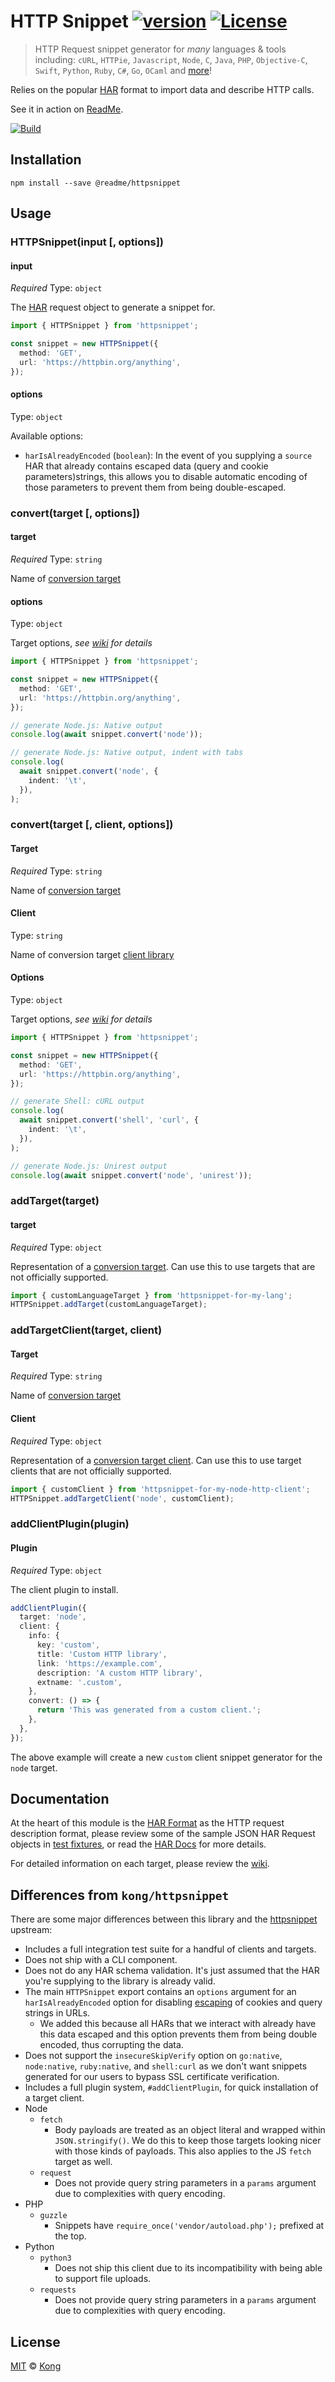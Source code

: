# HTTP Snippet [![version][npm-version]][npm-url] [![License][npm-license]][license-url]

> HTTP Request snippet generator for _many_ languages & tools including: `cURL`, `HTTPie`, `Javascript`, `Node`, `C`, `Java`, `PHP`, `Objective-C`, `Swift`, `Python`, `Ruby`, `C#`, `Go`, `OCaml` and [more](https://github.com/Kong/httpsnippet/wiki/Targets)!

Relies on the popular [HAR](http://www.softwareishard.com/blog/har-12-spec/#request) format to import data and describe HTTP calls.

See it in action on [ReadMe](https://docs.readme.com/reference/getopenroles).

[![Build](https://github.com/readmeio/httpsnippet/workflows/CI/badge.svg)](https://github.com/readmeio/httpsnippet)

## Installation

```shell
npm install --save @readme/httpsnippet
```

## Usage

### HTTPSnippet(input [, options])

#### input

_Required_ Type: `object`

The [HAR](http://www.softwareishard.com/blog/har-12-spec/#request) request object to generate a snippet for.

```ts
import { HTTPSnippet } from 'httpsnippet';

const snippet = new HTTPSnippet({
  method: 'GET',
  url: 'https://httpbin.org/anything',
});
```

#### options

Type: `object`

Available options:

- `harIsAlreadyEncoded` (`boolean`): In the event of you supplying a `source` HAR that already contains escaped data (query and cookie parameters)strings, this allows you to disable automatic encoding of those parameters to prevent them from being double-escaped.

### convert(target [, options])

#### target

_Required_ Type: `string`

Name of [conversion target](https://github.com/Kong/httpsnippet/wiki/Targets)

#### options

Type: `object`

Target options, _see [wiki](https://github.com/Kong/httpsnippet/wiki/Targets) for details_

```ts
import { HTTPSnippet } from 'httpsnippet';

const snippet = new HTTPSnippet({
  method: 'GET',
  url: 'https://httpbin.org/anything',
});

// generate Node.js: Native output
console.log(await snippet.convert('node'));

// generate Node.js: Native output, indent with tabs
console.log(
  await snippet.convert('node', {
    indent: '\t',
  }),
);
```

### convert(target [, client, options])

#### Target

_Required_ Type: `string`

Name of [conversion target](https://github.com/Kong/httpsnippet/wiki/Targets)

#### Client

Type: `string`

Name of conversion target [client library](https://github.com/Kong/httpsnippet/wiki/Targets)

#### Options

Type: `object`

Target options, _see [wiki](https://github.com/Kong/httpsnippet/wiki/Targets) for details_

```ts
import { HTTPSnippet } from 'httpsnippet';

const snippet = new HTTPSnippet({
  method: 'GET',
  url: 'https://httpbin.org/anything',
});

// generate Shell: cURL output
console.log(
  await snippet.convert('shell', 'curl', {
    indent: '\t',
  }),
);

// generate Node.js: Unirest output
console.log(await snippet.convert('node', 'unirest'));
```

### addTarget(target)

#### target

_Required_ Type: `object`

Representation of a [conversion target](https://github.com/Kong/httpsnippet/wiki/Creating-Targets). Can use this to use targets that are not officially supported.

```ts
import { customLanguageTarget } from 'httpsnippet-for-my-lang';
HTTPSnippet.addTarget(customLanguageTarget);
```

### addTargetClient(target, client)

#### Target

_Required_ Type: `string`

Name of [conversion target](https://github.com/Kong/httpsnippet/wiki/Targets)

#### Client

_Required_ Type: `object`

Representation of a [conversion target client](https://github.com/Kong/httpsnippet/wiki/Creating-Targets). Can use this to use target clients that are not officially supported.

```ts
import { customClient } from 'httpsnippet-for-my-node-http-client';
HTTPSnippet.addTargetClient('node', customClient);
```

### addClientPlugin(plugin)

#### Plugin

_Required_ Type: `object`

The client plugin to install.

```ts
addClientPlugin({
  target: 'node',
  client: {
    info: {
      key: 'custom',
      title: 'Custom HTTP library',
      link: 'https://example.com',
      description: 'A custom HTTP library',
      extname: '.custom',
    },
    convert: () => {
      return 'This was generated from a custom client.';
    },
  },
});
```

The above example will create a new `custom` client snippet generator for the `node` target.

## Documentation

At the heart of this module is the [HAR Format](http://www.softwareishard.com/blog/har-12-spec/#request) as the HTTP request description format, please review some of the sample JSON HAR Request objects in [test fixtures](/test/fixtures/requests), or read the [HAR Docs](http://www.softwareishard.com/blog/har-12-spec/#request) for more details.

For detailed information on each target, please review the [wiki](https://github.com/Kong/httpsnippet/wiki).

## Differences from `kong/httpsnippet`

There are some major differences between this library and the [httpsnippet](https://github.com/Kong/httpsnippet) upstream:

- Includes a full integration test suite for a handful of clients and targets.
- Does not ship with a CLI component.
- Does not do any HAR schema validation. It's just assumed that the HAR you're supplying to the library is already valid.
- The main `HTTPSnippet` export contains an `options` argument for an `harIsAlreadyEncoded` option for disabling [escaping](https://developer.mozilla.org/en-US/docs/Web/JavaScript/Reference/Global_Objects/encodeURIComponent) of cookies and query strings in URLs.
  - We added this because all HARs that we interact with already have this data escaped and this option prevents them from being double encoded, thus corrupting the data.
- Does not support the `insecureSkipVerify` option on `go:native`, `node:native`, `ruby:native`, and `shell:curl` as we don't want snippets generated for our users to bypass SSL certificate verification.
- Includes a full plugin system, `#addClientPlugin`, for quick installation of a target client.
- Node
  - `fetch`
    - Body payloads are treated as an object literal and wrapped within `JSON.stringify()`. We do this to keep those targets looking nicer with those kinds of payloads. This also applies to the JS `fetch` target as well.
  - `request`
    - Does not provide query string parameters in a `params` argument due to complexities with query encoding.
- PHP
  - `guzzle`
    - Snippets have `require_once('vendor/autoload.php');` prefixed at the top.
- Python
  - `python3`
    - Does not ship this client due to its incompatibility with being able to support file uploads.
  - `requests`
    - Does not provide query string parameters in a `params` argument due to complexities with query encoding.

## License

[MIT](LICENSE) &copy; [Kong](https://konghq.com)

[license-url]: https://github.com/Kong/httpsnippet/blob/master/LICENSE
[npm-url]: https://www.npmjs.com/package/@readme/httpsnippet
[npm-license]: https://img.shields.io/npm/l/@readme/httpsnippet.svg?style=flat-square
[npm-version]: https://img.shields.io/npm/v/@readme/httpsnippet.svg?style=flat-square
